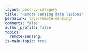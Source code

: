 ```yaml
---
layout: post-by-category
title: "Remote sensing data lessons"
permalink: tags/remote-sensing/
comments: false
author_profile: false
topics:
  remote-sensing:
is-main-topic: true
---
```

